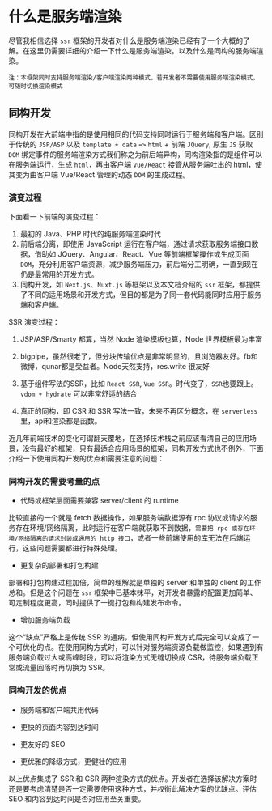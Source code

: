 # 什么是服务端渲染

尽管我相信选择 `ssr` 框架的开发者对什么是服务端渲染已经有了一个大概的了解。在这里仍需要详细的介绍一下什么是服务端渲染。以及什么是同构的服务端渲染。

`注：本框架同时支持服务端渲染/客户端渲染两种模式，若开发者不需要使用服务端渲染模式，可随时切换渲染模式`

## 同构开发

同构开发在大前端中指的是使用相同的代码支持同时运行于服务端和客户端。区别于传统的 `JSP/ASP` 以及 `template + data` `=>` `html` + 前端 `JQuery`, 原生 `JS` 获取 `DOM` 绑定事件的服务端渲染方式我们称之为前后端异构，同构渲染指的是组件可以在服务端运行，生成 `html`，再由客户端 `Vue/React` 接管从服务端吐出的 html，使其变为由客户端 Vue/React 管理的动态 `DOM` 的生成过程。

### 演变过程

下面看一下前端的演变过程：

1. 最初的 Java、PHP 时代的纯服务端渲染时代
2. 前后端分离，即使用 JavaScript 运行在客户端，通过请求获取服务端接口数据，借助如 JQuery、Angular、React、Vue 等前端框架操作或生成页面 `DOM`，充分利用客户端资源，减少服务端压力，前后端分工明确，一直到现在仍是最常用的开发方式。
3. 同构开发，如 `Next.js`、`Nuxt.js` 等框架以及本文档介绍的 `ssr` 框架，都提供了不同的适用场景和开发方式，但目的都是为了同一套代码能同时应用于服务端和客户端。

SSR 演变过程：

1. JSP/ASP/Smarty 都算，当然 Node 渲染模板也算，Node 世界模板最为丰富

2. bigpipe，虽然很老了，但分块传输优点是非常明显的，且浏览器友好。fb和微博，qunar都是受益者。Node天然支持，res.write 很友好

3. 基于组件写法的SSR，比如 `React SSR`, `Vue SSR`。时代变了，`SSR`也要跟上。`vdom + hydrate` 可以非常舒适的结合

4. 真正的同构，即 CSR 和 SSR 写法一致，未来不再区分概念，在 `serverless` 里，api和渲染都是函数。

近几年前端技术的变化可谓翻天覆地，在选择技术栈之前应该看清自己的应用场景，没有最好的框架，只有最适合应用场景的框架，同构开发方式也不例外，下面介绍一下使用同构开发的优点和需要注意的问题：

### 同构开发的需要考量的点

- 代码或框架层面需要兼容 server/client 的 runtime

比较直接的一个就是 fetch 数据操作，如果服务端数据源有 rpc 协议或请求的服务存在环境/网络隔离，此时运行在客户端就获取不到数据，`需要把 rpc 或存在环境/网络隔离的请求封装成通用的 http 接口`，或者一些前端使用的库无法在后端运行，这些问题需要都进行特殊处理。

- 更复杂的部署和打包构建

部署和打包构建过程加倍，简单的理解就是单独的 server 和单独的 client 的工作总和。但是这个问题在 `ssr` 框架中已基本抹平，对开发者暴露的配置更加简单、可定制程度更高，同时提供了一键打包和构建发布命令。

- 增加服务端负载

这个“缺点”严格上是传统 SSR 的通病，但使用同构开发方式后完全可以变成了一个可优化的点。在使用同构方式时，可以针对服务端资源负载做监控，如果遇到有服务端负载过大或高峰时段，可以将渲染方式无缝切换成 CSR，待服务端负载正常或流量回落时再切换为 SSR。

### 同构开发的优点

- 服务端和客户端共用代码

- 更快的页面内容到达时间

- 更友好的 SEO

- 更优雅的降级方式，更健壮的应用

以上优点集成了 SSR 和 CSR 两种渲染方式的优点。开发者在选择该解决方案时还是要考虑清楚是否一定需要使用这种方式，并权衡此解决方案的优缺点。评估 SEO 和内容到达时间是否对应用至关重要。
